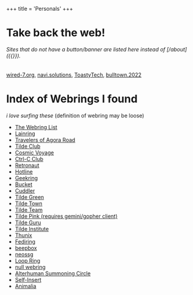 +++
title = 'Personals'
+++

# Take back the web!
*Sites that do not have a button/banner are listed here instead of [/about]({{<sitelink about>}}).*   
\
\
[wired-7.org](https://wired-7.org/), [navi.solutions](https://navi.solutions/), [ToastyTech](http://toastytech.com/), [bulltown.2022](https://bulltown.2022.joejenett.com/#buttons)

# Index of Webrings I found
*i love surfing these* (definition of webring may be loose)
+ [The Webring List](https://brisray.com/web/webring-list.htm)
+ [Lainring](https://sizeof.cat/post/lainring/)
+ [Travelers of Agora Road](https://voicedrew.xyz/wr/)
+ [Tilde Club](https://tilde.club/users/)
+ [Cosmic Voyage](https://cosmic.voyage/ships)
+ [Ctrl-C Club](https://ctrl-c.club/who.html)
+ [Retronaut](https://webring.dinhe.net/)
+ [Hotline](https://hotlinewebring.club/)
+ [Geekring](http://geekring.net/list.txt)
+ [Bucket](https://webring.bucketfish.me/)
+ [Cuddler](https://cuddler-webring.netlify.app/)
+ [Tilde Green](https://tilde.green/)
+ [Tilde Town](https://tilde.town/users.html)
+ [Tilde Team](https://tilde.team/ring/)
+ [Tilde Pink (requires gemini/gopher client)](https://tilde.pink/)
+ [Tilde Guru](https://tilde.guru/)
+ [Tilde Institute](https://tilde.institute/)
+ [Thunix](https://www.thunix.net/users)
+ [Fediring](https://fediring.net/)
+ [beepbox](https://webcatz.neocities.org/beepbox-webring/)
+ [neossg](https://neossg.neocities.org/)
+ [Loop Ring](https://loop.graycot.dev/member-list.html)
+ [null webring](https://nuthead.neocities.org/ring/)
+ [Alterhuman Summoning Circle](https://feelingmachine.moe/alterring/members)
+ [Self-Insert](https://webring.koinuko.pink/members.php)
+ [Animalia](https://lavender.chrysocyon.xyz/webring.html)